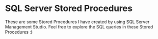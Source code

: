 # SQL Server Stored Procedures

These are some Stored Procedures I have created by using SQL Server Management Studio. Feel free to explore the SQL queries in these Stored Procedures :)
